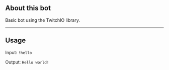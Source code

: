 ## About this bot
Basic bot using the TwitchIO library.

---

## Usage
Input: `!hello`

Output: `Hello world!`

